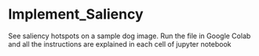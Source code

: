 # Implement_Saliency
See saliency hotspots on a sample dog image. 
Run the file in Google Colab and all the instructions are explained in each cell of jupyter notebook

